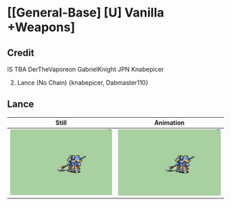 # [\[General-Base\] \[U\] Vanilla +Weapons]

## Credit

IS
TBA
DerTheVaporeon
GabrielKnight
JPN
Knabepicer

2. Lance (No Chain) {knabepicer, Dabmaster110}
	
## Lance

| Still | Animation |
| :---: | :-------: |
| ![Lance still](./Lance_000.png) | ![Lance animation](./Lance.gif) |
